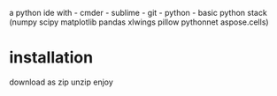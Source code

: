 a python ide with
	- cmder
	- sublime
	- git
	- python
	- basic python stack (numpy scipy matplotlib pandas xlwings pillow pythonnet aspose.cells)

# installation
	
download as zip
unzip
enjoy